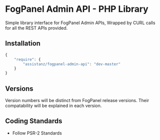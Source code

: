 FogPanel Admin API - PHP Library
======================

Simple library interface for FogPanel Admin APIs, Wrapped by CURL calls for all the REST APIs provided.

## Installation

```js
{
    "require": {
        "assistanz/fogpanel-admin-api": "dev-master"
    }
}
```

## Versions

Version numbers will be distinct from FogPanel release versions. Their compatability will be explained in each version.

## Coding Standards

* Follow PSR-2 Standards
